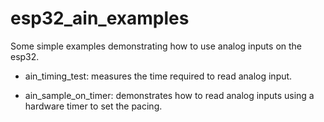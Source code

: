 # esp32_ain_examples  

Some simple examples demonstrating how to use analog inputs on the esp32.

* ain_timing_test:  measures the time required to read analog input.

* ain_sample_on_timer:  demonstrates how to read analog inputs using a hardware timer to set the pacing.


